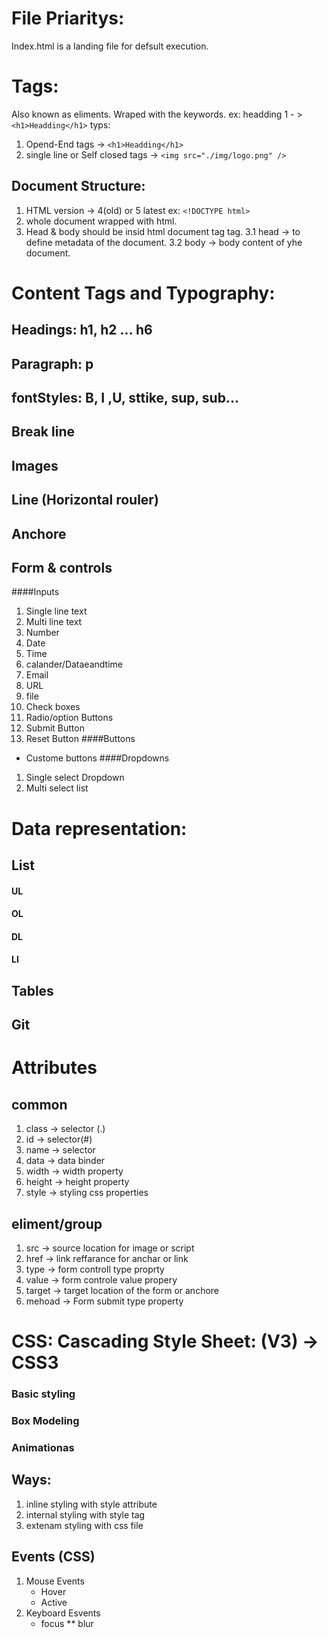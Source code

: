 # File Priaritys:
Index.html is a landing file for defsult execution.

# Tags:
Also known as eliments. Wraped with the keywords.
ex: headding 1 - > ```<h1>Headding</h1>```
typs:
1. Opend-End tags -> ```<h1>Headding</h1>```
2. single line or Self closed tags -> ```<img src="./img/logo.png" />```

## Document Structure:
1. HTML version -> 4(old) or 5 latest ex: ```<!DOCTYPE html>```
2. whole document wrapped with html.
3. Head & body should be insid html document tag tag.
    3.1 head -> to define metadata of the document.
    3.2 body -> body content of yhe document. 

# Content Tags and Typography:
## Headings: h1, h2 ... h6
## Paragraph: p
## fontStyles: B, I ,U, sttike, sup, sub...
## Break line
## Images
## Line (Horizontal rouler)
## Anchore
## Form & controls
####Inputs
1. Single line text
2. Multi line text
3. Number
4. Date
5. Time
6. calander/Dataeandtime
7. Email
8. URL
9. file
10. Check boxes
11. Radio/option Buttons
12. Submit Button
13. Reset Button
####Buttons 
* Custome buttons
####Dropdowns
1. Single select Dropdown
2. Multi select list


# Data representation:
## List
#### UL
#### OL
#### DL
#### LI
## Tables
## Git


# Attributes
## common
1. class -> selector (.)
2. id -> selector(#)
3. name -> selector
4. data -> data binder
5. width -> width property
6. height -> height property
7. style -> styling css properties
## eliment/group 
1. src -> source location for image or script
2. href -> link reffarance for anchar or link
3. type -> form controll type proprty
4. value -> form controle value propery
5. target -> target location of the form or anchore
6. mehoad -> Form submit type property


# CSS: Cascading Style Sheet: (V3) -> CSS3
### Basic styling
### Box Modeling
### Animationas

## Ways:
1. inline styling with style attribute
2. internal styling with style tag
3. extenam styling with css file 

##  Events (CSS)
1. Mouse Events
    * Hover
    * Active
2. Keyboard Esvents
    * focus
    ** blur